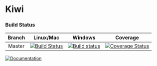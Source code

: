 # Kiwi
### Build Status
|Branch|Linux/Mac|Windows|Coverage|
|:--:|:--:|:--:|:--:|
|Master|[![Build Status](https://travis-ci.org/Musicoll/Kiwi.svg?branch=master)](https://travis-ci.org/Musicoll/Kiwi)|[![Build status](https://ci.appveyor.com/api/projects/status/github/Musicoll/Kiwi?branch=master&svg=true)](https://ci.appveyor.com/project/eliottparis/kiwi)|[![Coverage Status](https://coveralls.io/repos/github/Musicoll/Kiwi/badge.svg?branch=master)](https://coveralls.io/github/Musicoll/Kiwi?branch=master)|
[![Documentation](https://img.shields.io/badge/docs-doxygen-blue.svg)](http://musicoll.github.io/Kiwi/)
